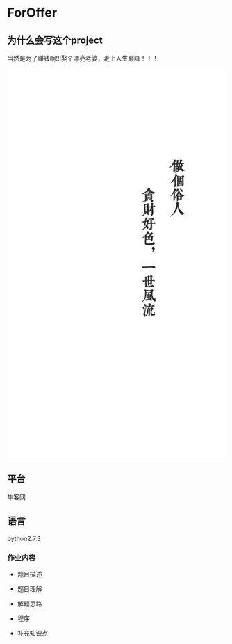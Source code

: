 # ForOffer

## 为什么会写这个project
当然是为了赚钱啊!!!娶个漂亮老婆，走上人生巅峰！！！

![image](picture/work/做个俗人.png)

## 平台

牛客网

## 语言
python2.7.3

### 作业内容

* 题目描述

* 题目理解

* 解题思路

* 程序

* 补充知识点
